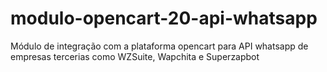 # modulo-opencart-20-api-whatsapp
Módulo de integração com a plataforma opencart para API whatsapp de empresas tercerias como WZSuite, Wapchita e Superzapbot
